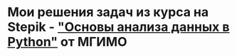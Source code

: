 # Мои решения задач из курса на Stepik - ["Основы анализа данных в Python"](https://stepik.org/course/116618/info) от МГИМО
